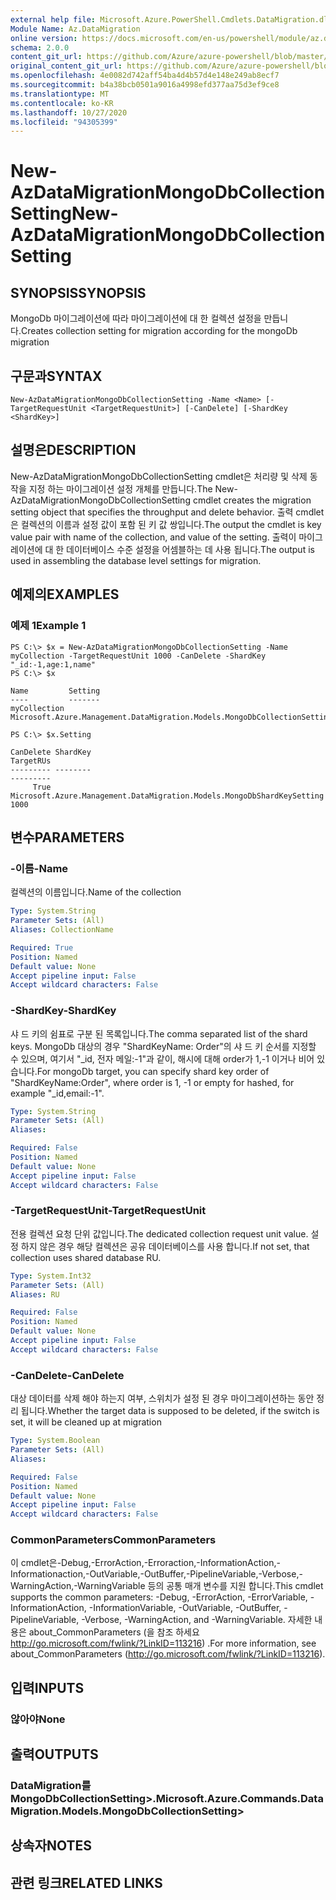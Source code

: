 ```yaml
---
external help file: Microsoft.Azure.PowerShell.Cmdlets.DataMigration.dll-Help.xml
Module Name: Az.DataMigration
online version: https://docs.microsoft.com/en-us/powershell/module/az.datamigration/New-AzDataMigrationMongoDbCollectionSetting
schema: 2.0.0
content_git_url: https://github.com/Azure/azure-powershell/blob/master/src/DataMigration/DataMigration/help/New-AzDataMigrationMongoDbCollectionSetting.md
original_content_git_url: https://github.com/Azure/azure-powershell/blob/master/src/DataMigration/DataMigration/help/New-AzDataMigrationMongoDbCollectionSetting.md
ms.openlocfilehash: 4e0082d742aff54ba4d4b57d4e148e249ab8ecf7
ms.sourcegitcommit: b4a38bcb0501a9016a4998efd377aa75d3ef9ce8
ms.translationtype: MT
ms.contentlocale: ko-KR
ms.lasthandoff: 10/27/2020
ms.locfileid: "94305399"
---
```

# <span data-ttu-id="7caf4-101">New-AzDataMigrationMongoDbCollectionSetting</span><span class="sxs-lookup"><span data-stu-id="7caf4-101">New-AzDataMigrationMongoDbCollectionSetting</span></span>

## <span data-ttu-id="7caf4-102">SYNOPSIS</span><span class="sxs-lookup"><span data-stu-id="7caf4-102">SYNOPSIS</span></span>
<span data-ttu-id="7caf4-103">MongoDb 마이그레이션에 따라 마이그레이션에 대 한 컬렉션 설정을 만듭니다.</span><span class="sxs-lookup"><span data-stu-id="7caf4-103">Creates collection setting for migration according for the mongoDb migration</span></span>

## <span data-ttu-id="7caf4-104">구문과</span><span class="sxs-lookup"><span data-stu-id="7caf4-104">SYNTAX</span></span>

```
New-AzDataMigrationMongoDbCollectionSetting -Name <Name> [-TargetRequestUnit <TargetRequestUnit>] [-CanDelete] [-ShardKey <ShardKey>]
```

## <span data-ttu-id="7caf4-105">설명은</span><span class="sxs-lookup"><span data-stu-id="7caf4-105">DESCRIPTION</span></span>
<span data-ttu-id="7caf4-106">New-AzDataMigrationMongoDbCollectionSetting cmdlet은 처리량 및 삭제 동작을 지정 하는 마이그레이션 설정 개체를 만듭니다.</span><span class="sxs-lookup"><span data-stu-id="7caf4-106">The New-AzDataMigrationMongoDbCollectionSetting cmdlet creates the migration setting object that specifies the throughput and delete behavior.</span></span>
<span data-ttu-id="7caf4-107">출력 cmdlet은 컬렉션의 이름과 설정 값이 포함 된 키 값 쌍입니다.</span><span class="sxs-lookup"><span data-stu-id="7caf4-107">The output the cmdlet is key value pair with name of the collection, and value of the setting.</span></span> <span data-ttu-id="7caf4-108">출력이 마이그레이션에 대 한 데이터베이스 수준 설정을 어셈블하는 데 사용 됩니다.</span><span class="sxs-lookup"><span data-stu-id="7caf4-108">The output is used in assembling the database level settings for migration.</span></span>

## <span data-ttu-id="7caf4-109">예제의</span><span class="sxs-lookup"><span data-stu-id="7caf4-109">EXAMPLES</span></span>

### <span data-ttu-id="7caf4-110">예제 1</span><span class="sxs-lookup"><span data-stu-id="7caf4-110">Example 1</span></span>
```
PS C:\> $x = New-AzDataMigrationMongoDbCollectionSetting -Name myCollection -TargetRequestUnit 1000 -CanDelete -ShardKey "_id:-1,age:1,name"
PS C:\> $x

Name         Setting
----         -------
myCollection Microsoft.Azure.Management.DataMigration.Models.MongoDbCollectionSettings

PS C:\> $x.Setting

CanDelete ShardKey                                                               TargetRUs
--------- --------                                                               ---------
     True Microsoft.Azure.Management.DataMigration.Models.MongoDbShardKeySetting      1000

```

## <span data-ttu-id="7caf4-111">변수</span><span class="sxs-lookup"><span data-stu-id="7caf4-111">PARAMETERS</span></span>

### <span data-ttu-id="7caf4-112">-이름</span><span class="sxs-lookup"><span data-stu-id="7caf4-112">-Name</span></span>
<span data-ttu-id="7caf4-113">컬렉션의 이름입니다.</span><span class="sxs-lookup"><span data-stu-id="7caf4-113">Name of the collection</span></span>

```yaml
Type: System.String
Parameter Sets: (All)
Aliases: CollectionName

Required: True
Position: Named
Default value: None
Accept pipeline input: False
Accept wildcard characters: False
```

### <span data-ttu-id="7caf4-114">-ShardKey</span><span class="sxs-lookup"><span data-stu-id="7caf4-114">-ShardKey</span></span>
<span data-ttu-id="7caf4-115">샤 드 키의 쉼표로 구분 된 목록입니다.</span><span class="sxs-lookup"><span data-stu-id="7caf4-115">The comma separated list of the shard keys.</span></span> <span data-ttu-id="7caf4-116">MongoDb 대상의 경우 "ShardKeyName: Order"의 샤 드 키 순서를 지정할 수 있으며, 여기서 "_id, 전자 메일:-1"과 같이, 해시에 대해 order가 1,-1 이거나 비어 있습니다.</span><span class="sxs-lookup"><span data-stu-id="7caf4-116">For mongoDb target, you can specify shard key order of "ShardKeyName:Order", where order is 1, -1 or empty for hashed, for example "_id,email:-1".</span></span>

```yaml
Type: System.String
Parameter Sets: (All)
Aliases:

Required: False
Position: Named
Default value: None
Accept pipeline input: False
Accept wildcard characters: False
```

### <span data-ttu-id="7caf4-117">-TargetRequestUnit</span><span class="sxs-lookup"><span data-stu-id="7caf4-117">-TargetRequestUnit</span></span>
<span data-ttu-id="7caf4-118">전용 컬렉션 요청 단위 값입니다.</span><span class="sxs-lookup"><span data-stu-id="7caf4-118">The dedicated collection request unit value.</span></span> <span data-ttu-id="7caf4-119">설정 하지 않은 경우 해당 컬렉션은 공유 데이터베이스를 사용 합니다.</span><span class="sxs-lookup"><span data-stu-id="7caf4-119">If not set, that collection uses shared database RU.</span></span>

```yaml
Type: System.Int32
Parameter Sets: (All)
Aliases: RU

Required: False
Position: Named
Default value: None
Accept pipeline input: False
Accept wildcard characters: False
```

### <span data-ttu-id="7caf4-120">-CanDelete</span><span class="sxs-lookup"><span data-stu-id="7caf4-120">-CanDelete</span></span>
<span data-ttu-id="7caf4-121">대상 데이터를 삭제 해야 하는지 여부, 스위치가 설정 된 경우 마이그레이션하는 동안 정리 됩니다.</span><span class="sxs-lookup"><span data-stu-id="7caf4-121">Whether the target data is supposed to be deleted, if the switch is set, it will be cleaned up at migration</span></span>

```yaml
Type: System.Boolean
Parameter Sets: (All)
Aliases:

Required: False
Position: Named
Default value: None
Accept pipeline input: False
Accept wildcard characters: False
```


### <span data-ttu-id="7caf4-122">CommonParameters</span><span class="sxs-lookup"><span data-stu-id="7caf4-122">CommonParameters</span></span>
<span data-ttu-id="7caf4-123">이 cmdlet은-Debug,-ErrorAction,-Erroraction,-InformationAction,-Informationaction,-OutVariable,-OutBuffer,-PipelineVariable,-Verbose,-WarningAction,-WarningVariable 등의 공통 매개 변수를 지원 합니다.</span><span class="sxs-lookup"><span data-stu-id="7caf4-123">This cmdlet supports the common parameters: -Debug, -ErrorAction, -ErrorVariable, -InformationAction, -InformationVariable, -OutVariable, -OutBuffer, -PipelineVariable, -Verbose, -WarningAction, and -WarningVariable.</span></span> <span data-ttu-id="7caf4-124">자세한 내용은 about_CommonParameters (을 참조 하세요 http://go.microsoft.com/fwlink/?LinkID=113216) .</span><span class="sxs-lookup"><span data-stu-id="7caf4-124">For more information, see about_CommonParameters (http://go.microsoft.com/fwlink/?LinkID=113216).</span></span>

## <span data-ttu-id="7caf4-125">입력</span><span class="sxs-lookup"><span data-stu-id="7caf4-125">INPUTS</span></span>

### <span data-ttu-id="7caf4-126">않아야</span><span class="sxs-lookup"><span data-stu-id="7caf4-126">None</span></span>

## <span data-ttu-id="7caf4-127">출력</span><span class="sxs-lookup"><span data-stu-id="7caf4-127">OUTPUTS</span></span>

### <span data-ttu-id="7caf4-128">DataMigration를 MongoDbCollectionSetting>.</span><span class="sxs-lookup"><span data-stu-id="7caf4-128">Microsoft.Azure.Commands.DataMigration.Models.MongoDbCollectionSetting></span></span>

## <span data-ttu-id="7caf4-129">상속자</span><span class="sxs-lookup"><span data-stu-id="7caf4-129">NOTES</span></span>

## <span data-ttu-id="7caf4-130">관련 링크</span><span class="sxs-lookup"><span data-stu-id="7caf4-130">RELATED LINKS</span></span>
